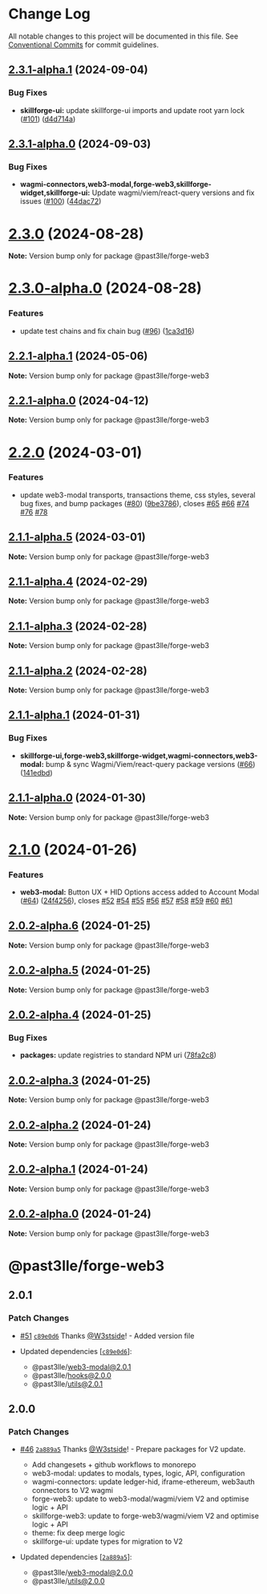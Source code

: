 # Change Log

All notable changes to this project will be documented in this file.
See [Conventional Commits](https://conventionalcommits.org) for commit guidelines.

## [2.3.1-alpha.1](https://github.com/PAST3LLE/monorepo/compare/@past3lle/forge-web3@2.3.1-alpha.0...@past3lle/forge-web3@2.3.1-alpha.1) (2024-09-04)


### Bug Fixes

* **skillforge-ui:** update skillforge-ui imports and update root yarn lock ([#101](https://github.com/PAST3LLE/monorepo/issues/101)) ([d4d714a](https://github.com/PAST3LLE/monorepo/commit/d4d714a45c9b9a18b870e218f2b5b4d70c34b744))





## [2.3.1-alpha.0](https://github.com/PAST3LLE/monorepo/compare/@past3lle/forge-web3@2.3.0...@past3lle/forge-web3@2.3.1-alpha.0) (2024-09-03)


### Bug Fixes

* **wagmi-connectors,web3-modal,forge-web3,skillforge-widget,skillforge-ui:** Update wagmi/viem/react-query versions and fix issues ([#100](https://github.com/PAST3LLE/monorepo/issues/100)) ([44dac72](https://github.com/PAST3LLE/monorepo/commit/44dac7223e5d78a0b17bc6ad82c5c21507e39a19))





# [2.3.0](https://github.com/PAST3LLE/monorepo/compare/@past3lle/forge-web3@2.3.0-alpha.0...@past3lle/forge-web3@2.3.0) (2024-08-28)

**Note:** Version bump only for package @past3lle/forge-web3





# [2.3.0-alpha.0](https://github.com/PAST3LLE/monorepo/compare/@past3lle/forge-web3@2.2.1-alpha.1...@past3lle/forge-web3@2.3.0-alpha.0) (2024-08-28)


### Features

* update test chains and fix chain bug ([#96](https://github.com/PAST3LLE/monorepo/issues/96)) ([1ca3d16](https://github.com/PAST3LLE/monorepo/commit/1ca3d16e3bc6b915c1ce207c0a0ba5e28d847a5d))





## [2.2.1-alpha.1](https://github.com/PAST3LLE/monorepo/compare/@past3lle/forge-web3@2.2.1-alpha.0...@past3lle/forge-web3@2.2.1-alpha.1) (2024-05-06)

**Note:** Version bump only for package @past3lle/forge-web3





## [2.2.1-alpha.0](https://github.com/PAST3LLE/monorepo/compare/@past3lle/forge-web3@2.2.0...@past3lle/forge-web3@2.2.1-alpha.0) (2024-04-12)

**Note:** Version bump only for package @past3lle/forge-web3





# [2.2.0](https://github.com/PAST3LLE/monorepo/compare/@past3lle/forge-web3@2.1.0...@past3lle/forge-web3@2.2.0) (2024-03-01)


### Features

* update web3-modal transports, transactions theme, css styles, several bug fixes, and bump packages ([#80](https://github.com/PAST3LLE/monorepo/issues/80)) ([9be3786](https://github.com/PAST3LLE/monorepo/commit/9be3786edfb9606d292cb081cbb8e9e56af86327)), closes [#65](https://github.com/PAST3LLE/monorepo/issues/65) [#66](https://github.com/PAST3LLE/monorepo/issues/66) [#74](https://github.com/PAST3LLE/monorepo/issues/74) [#76](https://github.com/PAST3LLE/monorepo/issues/76) [#78](https://github.com/PAST3LLE/monorepo/issues/78)





## [2.1.1-alpha.5](https://github.com/PAST3LLE/monorepo/compare/@past3lle/forge-web3@2.1.1-alpha.4...@past3lle/forge-web3@2.1.1-alpha.5) (2024-03-01)

**Note:** Version bump only for package @past3lle/forge-web3





## [2.1.1-alpha.4](https://github.com/PAST3LLE/monorepo/compare/@past3lle/forge-web3@2.1.1-alpha.3...@past3lle/forge-web3@2.1.1-alpha.4) (2024-02-29)

**Note:** Version bump only for package @past3lle/forge-web3





## [2.1.1-alpha.3](https://github.com/PAST3LLE/monorepo/compare/@past3lle/forge-web3@2.1.1-alpha.2...@past3lle/forge-web3@2.1.1-alpha.3) (2024-02-28)

**Note:** Version bump only for package @past3lle/forge-web3





## [2.1.1-alpha.2](https://github.com/PAST3LLE/monorepo/compare/@past3lle/forge-web3@2.1.1-alpha.1...@past3lle/forge-web3@2.1.1-alpha.2) (2024-02-28)

**Note:** Version bump only for package @past3lle/forge-web3





## [2.1.1-alpha.1](https://github.com/PAST3LLE/monorepo/compare/@past3lle/forge-web3@2.1.1-alpha.0...@past3lle/forge-web3@2.1.1-alpha.1) (2024-01-31)


### Bug Fixes

* **skillforge-ui,forge-web3,skillforge-widget,wagmi-connectors,web3-modal:** bump & sync Wagmi/Viem/react-query package versions ([#66](https://github.com/PAST3LLE/monorepo/issues/66)) ([141edbd](https://github.com/PAST3LLE/monorepo/commit/141edbde34b5021e05c58569e545dc4a0a28768b))





## [2.1.1-alpha.0](https://github.com/PAST3LLE/monorepo/compare/@past3lle/forge-web3@2.1.0...@past3lle/forge-web3@2.1.1-alpha.0) (2024-01-30)

**Note:** Version bump only for package @past3lle/forge-web3





# [2.1.0](https://github.com/PAST3LLE/monorepo/compare/@past3lle/forge-web3@2.0.0-alpha.3...@past3lle/forge-web3@2.1.0) (2024-01-26)


### Features

* **web3-modal:** Button UX + HID Options access added to Account Modal ([#64](https://github.com/PAST3LLE/monorepo/issues/64)) ([24f4256](https://github.com/PAST3LLE/monorepo/commit/24f42567db28f175cadcd6ec581a5cb8b7ea6c74)), closes [#52](https://github.com/PAST3LLE/monorepo/issues/52) [#54](https://github.com/PAST3LLE/monorepo/issues/54) [#55](https://github.com/PAST3LLE/monorepo/issues/55) [#56](https://github.com/PAST3LLE/monorepo/issues/56) [#57](https://github.com/PAST3LLE/monorepo/issues/57) [#58](https://github.com/PAST3LLE/monorepo/issues/58) [#59](https://github.com/PAST3LLE/monorepo/issues/59) [#60](https://github.com/PAST3LLE/monorepo/issues/60) [#61](https://github.com/PAST3LLE/monorepo/issues/61)





## [2.0.2-alpha.6](https://github.com/PAST3LLE/monorepo/compare/@past3lle/forge-web3@2.0.2-alpha.5...@past3lle/forge-web3@2.0.2-alpha.6) (2024-01-25)

**Note:** Version bump only for package @past3lle/forge-web3





## [2.0.2-alpha.5](https://github.com/PAST3LLE/monorepo/compare/@past3lle/forge-web3@2.0.2-alpha.4...@past3lle/forge-web3@2.0.2-alpha.5) (2024-01-25)

**Note:** Version bump only for package @past3lle/forge-web3





## [2.0.2-alpha.4](https://github.com/PAST3LLE/monorepo/compare/@past3lle/forge-web3@2.0.2-alpha.3...@past3lle/forge-web3@2.0.2-alpha.4) (2024-01-25)


### Bug Fixes

* **packages:** update registries to standard NPM uri ([78fa2c8](https://github.com/PAST3LLE/monorepo/commit/78fa2c870d2458a22fa0109a2aa29fde94b1cb64))





## [2.0.2-alpha.3](https://github.com/PAST3LLE/monorepo/compare/@past3lle/forge-web3@2.0.2-alpha.2...@past3lle/forge-web3@2.0.2-alpha.3) (2024-01-25)

**Note:** Version bump only for package @past3lle/forge-web3





## [2.0.2-alpha.2](https://github.com/PAST3LLE/monorepo/compare/@past3lle/forge-web3@2.0.2-alpha.1...@past3lle/forge-web3@2.0.2-alpha.2) (2024-01-24)

**Note:** Version bump only for package @past3lle/forge-web3





## [2.0.2-alpha.1](https://github.com/PAST3LLE/monorepo/compare/@past3lle/forge-web3@2.0.2-alpha.0...@past3lle/forge-web3@2.0.2-alpha.1) (2024-01-24)

**Note:** Version bump only for package @past3lle/forge-web3





## [2.0.2-alpha.0](https://github.com/PAST3LLE/monorepo/compare/@past3lle/forge-web3@2.0.0-alpha.3...@past3lle/forge-web3@2.0.2-alpha.0) (2024-01-24)

**Note:** Version bump only for package @past3lle/forge-web3





# @past3lle/forge-web3

## 2.0.1

### Patch Changes

- [#51](https://github.com/PAST3LLE/monorepo/pull/51) [`c89e0d6`](https://github.com/PAST3LLE/monorepo/commit/c89e0d68f2bcadfd418e04737b5ba1416d714796) Thanks [@W3stside](https://github.com/W3stside)! - Added version file

- Updated dependencies [[`c89e0d6`](https://github.com/PAST3LLE/monorepo/commit/c89e0d68f2bcadfd418e04737b5ba1416d714796)]:
  - @past3lle/web3-modal@2.0.1
  - @past3lle/hooks@2.0.0
  - @past3lle/utils@2.0.1

## 2.0.0

### Patch Changes

- [#46](https://github.com/PAST3LLE/monorepo/pull/46) [`2a889a5`](https://github.com/PAST3LLE/monorepo/commit/2a889a5432ed9ed656b09a5cfb8f87448c526080) Thanks [@W3stside](https://github.com/W3stside)! - Prepare packages for V2 update.

  - Add changesets + github workflows to monorepo
  - web3-modal: updates to modals, types, logic, API, configuration
  - wagmi-connectors: update ledger-hid, iframe-ethereum, web3auth connectors to V2 wagmi
  - forge-web3: update to web3-modal/wagmi/viem V2 and optimise logic + API
  - skillforge-web3: update to forge-web3/wagmi/viem V2 and optimise logic + API
  - theme: fix deep merge logic
  - skillforge-ui: update types for migration to V2

- Updated dependencies [[`2a889a5`](https://github.com/PAST3LLE/monorepo/commit/2a889a5432ed9ed656b09a5cfb8f87448c526080)]:
  - @past3lle/web3-modal@2.0.0
  - @past3lle/utils@2.0.0

